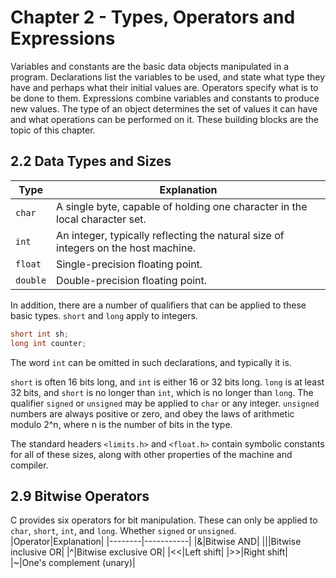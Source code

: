 # Chapter 2 - Types, Operators and Expressions
Variables and constants are the basic data objects manipulated in a program. Declarations list the variables to be used, and state what type they have and perhaps what their initial values are. Operators specify what is to be done to them. Expressions combine variables and constants to produce new values. The type of an object determines the set of values it can have and what operations can be performed on it. These building blocks are the topic of this chapter.

## 2.2 Data Types and Sizes
|Type|Explanation|
|----|-----------|
|```char```|A single byte, capable of holding one character in the local character set.|
|```int```|An integer, typically reflecting the natural size of integers on the host machine.|
|```float```|Single-precision floating point.|
|```double```|Double-precision floating point.|

In addition, there are a number of qualifiers that can be applied to these basic types. ```short``` and ```long``` apply to integers.
```c
short int sh;
long int counter;
```
The word ```int``` can be omitted in such declarations, and typically it is.

```short``` is often 16 bits long, and ```int``` is either 16 or 32 bits long. ```long``` is at least 32 bits, and ```short``` is no longer than ```int```, which is no longer than ```long```.
The qualifier ```signed``` or ```unsigned``` may be applied to ```char``` or any integer. ```unsigned``` numbers are always positive or zero, and obey the laws of arithmetic modulo 2^n, where n is the number of bits in the type.

The standard headers ```<limits.h>``` and ```<float.h>``` contain symbolic constants for all of these sizes, along with other properties of the machine and compiler.

## 2.9 Bitwise Operators
C provides six operators for bit manipulation. These can only be applied to ```char```, ```short```, ```int```, and ```long```. Whether ```signed``` or ```unsigned```.
|Operator|Explanation|
|--------|-----------|
|&|Bitwise AND|
|||Bitwise inclusive OR|
|^|Bitwise exclusive OR|
|<<|Left shift|
|>>|Right shift|
|~|One's complement (unary)|